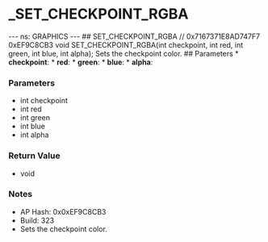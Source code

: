 # _SET_CHECKPOINT_RGBA

--- ns: GRAPHICS --- ## SET_CHECKPOINT_RGBA  // 0x7167371E8AD747F7 0xEF9C8CB3 void SET_CHECKPOINT_RGBA(int checkpoint, int red, int green, int blue, int alpha);  Sets the checkpoint color.  ## Parameters * **checkpoint**: * **red**: * **green**: * **blue**: * **alpha**:

### Parameters
* int checkpoint
* int red
* int green
* int blue
* int alpha

### Return Value
* void

### Notes
* AP Hash: 0x0xEF9C8CB3
* Build: 323
* Sets the checkpoint color.

